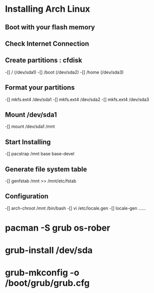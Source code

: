 # Installing Arch Linux

## Boot with your flash memory

## Check Internet Connection

## Create partitions : cfdisk
-[] /     (/dev/sda1)
-[] /boot (/dev/sda2)
-[] /home (/dev/sda3)

## Format your partitions
-[] mkfs.ext4 /dev/sda1
-[] mkfs.ext4 /dev/sda2
-[] mkfs.ext4 /dev/sda3

## Mount /dev/sda1
-[] mount /dev/sda1 /mnt

## Start Installing
-[] pacstrap /mnt base base-devel

## Generate file system table
-[] genfstab /mnt >> /mnt/etc/fstab

## Configuration
-[] arch-chroot /mnt /bin/bash
-[] vi /etc/locale.gen
-[] locale-gen
......

# pacman -S grub os-rober
# grub-install /dev/sda
# grub-mkconfig -o /boot/grub/grub.cfg
